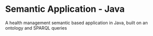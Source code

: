 # Semantic Application - Java
A health management semantic based application in Java, built on an ontology and SPARQL queries 
